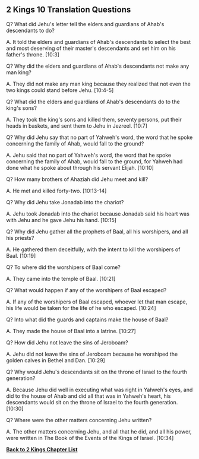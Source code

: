 ## 2 Kings 10 Translation Questions ##

Q? What did Jehu's letter tell the elders and guardians of Ahab's descendants to do?

A. It told the elders and guardians of Ahab's descendants to select the best and most deserving of their master's descendants and set him on his father's throne. [10:3]

Q? Why did the elders and guardians of Ahab's descendants not make any man king?

A. They did not make any man king because they realized that not even the two kings could stand before Jehu. [10:4-5]

Q? What did the elders and guardians of Ahab's descendants do to the king's sons?

A. They took the king's sons and killed them, seventy persons, put their heads in baskets, and sent them to Jehu in Jezreel. [10:7]

Q? Why did Jehu say that no part of Yahweh's word, the word that he spoke concerning the family of Ahab, would fall to the ground?

A. Jehu said that no part of Yahweh's word, the word that he spoke concerning the family of Ahab, would fall to the ground, for Yahweh had done what he spoke about through his servant Elijah. [10:10]

Q? How many brothers of Ahaziah did Jehu meet and kill?

A. He met and killed forty-two. [10:13-14]

Q? Why did Jehu take Jonadab into the chariot?

A. Jehu took Jonadab into the chariot because Jonadab said his heart was with Jehu and he gave Jehu his hand. [10:15]

Q? Why did Jehu gather all the prophets of Baal, all his worshipers, and all his priests?

A. He gathered them deceitfully, with the intent to kill the worshipers of Baal. [10:19]

Q? To where did the worshipers of Baal come?

A. They came into the temple of Baal. [10:21]

Q? What would happen if any of the worshipers of Baal escaped?

A. If any of the worshipers of Baal escaped, whoever let that man escape, his life would be taken for the life of he who escaped. [10:24]

Q? Into what did the guards and captains make the house of Baal?

A. They made the house of Baal into a latrine. [10:27]

Q? How did Jehu not leave the sins of Jeroboam?

A. Jehu did not leave the sins of Jeroboam because he worshiped the golden calves in Bethel and Dan. [10:29]

Q? Why would Jehu's descendants sit on the throne of Israel to the fourth generation?

A. Because Jehu did well in executing what was right in Yahweh's eyes, and did to the house of Ahab and did all that was in Yahweh's heart, his descendants would sit on the throne of Israel to the fourth generation. [10:30]

Q? Where were the other matters concerning Jehu written?

A. The other matters concerning Jehu, and all that he did, and all his power, were written in The Book of the Events of the Kings of Israel. [10:34]

__[Back to 2 Kings Chapter List](./)__

